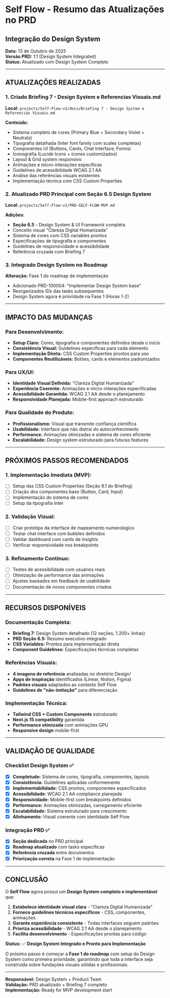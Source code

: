 # Self Flow - Resumo das Atualizações no PRD
## Integração do Design System

**Data:** 13 de Outubro de 2025  
**Versão PRD:** 1.1 (Design System Integrated)  
**Status:** Atualizado com Design System Completo

---

## ATUALIZAÇÕES REALIZADAS

### 1. **Criado Briefing 7 - Design System e Referencias Visuais.md**

**Local:** `projects/Self-Flow-v1/docs/Briefing 7 - Design System e Referencias Visuais.md`

**Conteúdo:**
- Sistema completo de cores (Primary Blue + Secondary Violet + Neutrals)
- Tipografia detalhada (Inter font family com scales completas)
- Componentes UI (Buttons, Cards, Chat Interface, Forms)
- Iconografia (Lucide Icons + ícones customizados)
- Layout & Grid system responsivo
- Animações e micro-interações específicas
- Guidelines de acessibilidade WCAG 2.1 AA
- Análise das referências visuais existentes
- Implementação técnica com CSS Custom Properties

### 2. **Atualizado PRD Principal com Seção 6.5 Design System**

**Local:** `projects/Self-Flow-v1/PRD-SELF-FLOW-MVP.md`

**Adições:**
- **Seção 6.5** - Design System & UI Framework completa
- Conceito visual "Clareza Digital Humanizada"
- Sistema de cores com CSS variables prontos
- Especificações de tipografia e componentes
- Guidelines de responsividade e acessibilidade
- Referência cruzada com Briefing 7

### 3. **Integrado Design System no Roadmap**

**Alteração:** Fase 1 do roadmap de implementação
- Adicionado PRD-100004: "Implementar Design System base"
- Reorganizados IDs das tasks subsequentes
- Design System agora é prioridade na Fase 1 (Horas 1-2)

---

## IMPACTO DAS MUDANÇAS

### **Para Desenvolvimento:**
- **Setup Claro:** Cores, tipografia e componentes definidos desde o início
- **Consistência Visual:** Guidelines específicas para cada elemento
- **Implementação Direta:** CSS Custom Properties prontos para uso
- **Componentes Reutilizáveis:** Botões, cards e elementos padronizados

### **Para UX/UI:**
- **Identidade Visual Definida:** "Clareza Digital Humanizada"
- **Experiência Coerente:** Animações e micro-interações especificadas
- **Acessibilidade Garantida:** WCAG 2.1 AA desde o planejamento
- **Responsividade Planejada:** Mobile-first approach estruturado

### **Para Qualidade do Produto:**
- **Profissionalismo:** Visual que transmite confiança científica
- **Usabilidade:** Interface que não distrai do autoconhecimento
- **Performance:** Animações otimizadas e sistema de cores eficiente
- **Escalabilidade:** Design system estruturado para futuras features

---

## PRÓXIMOS PASSOS RECOMENDADOS

### **1. Implementação Imediata (MVP):**
- [ ] Setup das CSS Custom Properties (Seção 9.1 do Briefing)
- [ ] Criação dos componentes base (Button, Card, Input)
- [ ] Implementação do sistema de cores
- [ ] Setup da tipografia Inter

### **2. Validação Visual:**
- [ ] Criar protótipo da interface de mapeamento numerológico
- [ ] Testar chat interface com bubbles definidos
- [ ] Validar dashboard com cards de insights
- [ ] Verificar responsividade nos breakpoints

### **3. Refinamento Contínuo:**
- [ ] Testes de acessibilidade com usuários reais
- [ ] Otimização de performance das animações
- [ ] Ajustes baseados em feedback de usabilidade
- [ ] Documentação de novos componentes criados

---

## RECURSOS DISPONÍVEIS

### **Documentação Completa:**
- **Briefing 7:** Design System detalhado (12 seções, 1.200+ linhas)
- **PRD Seção 6.5:** Resumo executivo integrado
- **CSS Variables:** Prontos para implementação direta
- **Component Guidelines:** Especificações técnicas completas

### **Referências Visuais:**
- **4 imagens de referência** analisadas no diretório Design/
- **Apps de inspiração** identificados (Linear, Notion, Figma)
- **Padrões visuais** adaptados ao contexto Self Flow
- **Guidelines de "não-imitação"** para diferenciação

### **Implementação Técnica:**
- **Tailwind CSS + Custom Components** estruturado
- **Next.js 15 compatibility** garantida
- **Performance otimizada** com animações GPU
- **Responsive design** mobile-first

---

## VALIDAÇÃO DE QUALIDADE

### **Checklist Design System ✅**
- [x] **Completude:** Sistema de cores, tipografia, componentes, layouts
- [x] **Consistência:** Guidelines aplicadas uniformemente
- [x] **Implementabilidade:** CSS prontos, componentes especificados  
- [x] **Acessibilidade:** WCAG 2.1 AA compliance planejada
- [x] **Responsividade:** Mobile-first com breakpoints definidos
- [x] **Performance:** Animações otimizadas, carregamento eficiente
- [x] **Escalabilidade:** Sistema estruturado para crescimento
- [x] **Alinhamento:** Visual coerente com identidade Self Flow

### **Integração PRD ✅**
- [x] **Seção dedicada** no PRD principal
- [x] **Roadmap atualizado** com tasks específicas
- [x] **Referência cruzada** entre documentos
- [x] **Priorização correta** na Fase 1 de implementação

---

## CONCLUSÃO

O **Self Flow** agora possui um **Design System completo e implementável** que:

1. **Estabelece identidade visual clara** - "Clareza Digital Humanizada"
2. **Fornece guidelines técnicos específicos** - CSS, componentes, animações
3. **Garante experiência consistente** - Todas interfaces seguem padrões
4. **Prioriza acessibilidade** - WCAG 2.1 AA desde o planejamento
5. **Facilita desenvolvimento** - Especificações prontas para código

**Status:** ✅ **Design System Integrado e Pronto para Implementação**

O próximo passo é começar a **Fase 1 do roadmap** com setup do Design System como primeira prioridade, garantindo que toda a interface seja construída sobre fundações visuais sólidas e profissionais.

---

**Responsável:** Design System + Product Team  
**Validação:** PRD atualizado + Briefing 7 completo  
**Implementação:** Ready for MVP development start